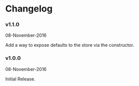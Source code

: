 # Changelog

### v1.1.0
08-November-2016

Add a way to expose defaults to the store via the constructor.

### v1.0.0
08-November-2016

Initial Release.
